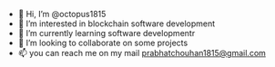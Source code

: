 - 👋 Hi, I’m @octopus1815
- 👀 I’m interested in blockchain software development
- 🌱 I’m currently learning software developmentr
- 💞️ I’m looking to collaborate on some projects
- 📫 you can reach me on my mail prabhatchouhan1815@gmail.com

<!---
octopus1815/octopus1815 is a ✨ special ✨ repository because its `README.md` (this file) appears on your GitHub profile.
You can click the Preview link to take a look at your changes.
--->
